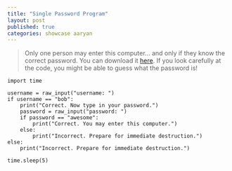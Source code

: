 ```yaml
---
title: "Single Password Program"
layout: post
published: true
categories: showcase aaryan
---
```


> Only one person may enter this computer... and only if they know the correct password.
> You can download it [here](/files/showcase/Bertie/single-password.py).
> If you look carefully at the code, you might be able to guess what the password is!

    import time

    username = raw_input("username: ")
    if username == "bob":
        print("Correct. Now type in your password.")
        password = raw_input("password: ")
        if password == "awesome":
            print("Correct. You may enter this computer.")
        else:
            print("Incorrect. Prepare for immediate destruction.")
    else:
        print("Incorrect. Prepare for immediate destruction.")

    time.sleep(5)

